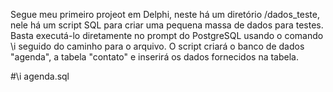 Segue meu primeiro projeot em Delphi, neste há um diretório /dados_teste, nele há um script SQL para criar uma pequena massa de dados para testes. Basta executá-lo diretamente no prompt do PostgreSQL usando o comando \i seguido do caminho para o arquivo. O script criará o banco de dados "agenda", a tabela "contato" e inserirá os dados fornecidos na tabela.

#\i agenda.sql
